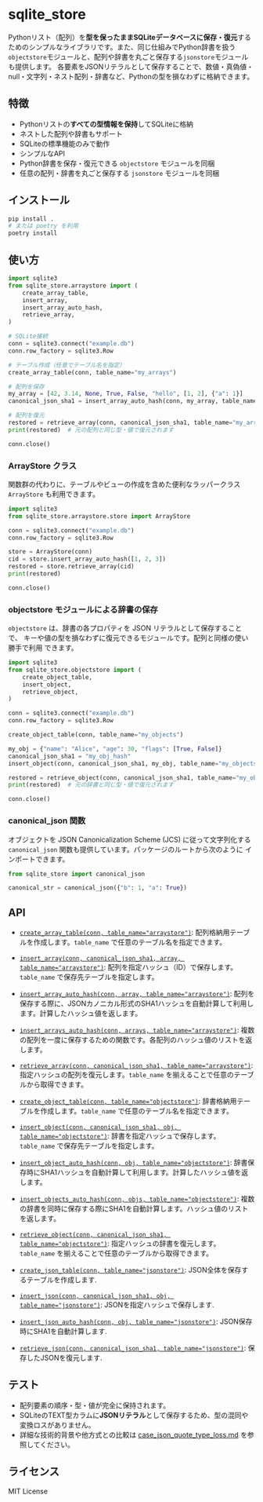# sqlite_store

Pythonリスト（配列）を**型を保ったままSQLiteデータベースに保存・復元**するためのシンプルなライブラリです。また、同じ仕組みでPython辞書を扱う``objectstore``モジュールと、配列や辞書を丸ごと保存する`jsonstore`モジュールも提供します。
各要素をJSONリテラルとして保存することで、数値・真偽値・null・文字列・ネスト配列・辞書など、Pythonの型を損なわずに格納できます。

## 特徴

- Pythonリストの**すべての型情報を保持**してSQLiteに格納
- ネストした配列や辞書もサポート
- SQLiteの標準機能のみで動作
- シンプルなAPI
- Python辞書を保存・復元できる `objectstore` モジュールを同梱
- 任意の配列・辞書を丸ごと保存する `jsonstore` モジュールを同梱

## インストール

```sh
pip install .
# または poetry を利用
poetry install
```

## 使い方

```python
import sqlite3
from sqlite_store.arraystore import (
    create_array_table,
    insert_array,
    insert_array_auto_hash,
    retrieve_array,
)

# SQLite接続
conn = sqlite3.connect("example.db")
conn.row_factory = sqlite3.Row

# テーブル作成（任意でテーブル名を指定）
create_array_table(conn, table_name="my_arrays")

# 配列を保存
my_array = [42, 3.14, None, True, False, "hello", [1, 2], {"a": 1}]
canonical_json_sha1 = insert_array_auto_hash(conn, my_array, table_name="my_arrays")

# 配列を復元
restored = retrieve_array(conn, canonical_json_sha1, table_name="my_arrays")
print(restored)  # 元の配列と同じ型・値で復元されます

conn.close()
```

### ArrayStore クラス

関数群の代わりに、テーブルやビューの作成を含めた便利なラッパークラス
`ArrayStore` も利用できます。

```python
import sqlite3
from sqlite_store.arraystore.store import ArrayStore

conn = sqlite3.connect("example.db")
conn.row_factory = sqlite3.Row

store = ArrayStore(conn)
cid = store.insert_array_auto_hash([1, 2, 3])
restored = store.retrieve_array(cid)
print(restored)

conn.close()
```

### objectstore モジュールによる辞書の保存

`objectstore` は、辞書の各プロパティを JSON リテラルとして保存することで、
キーや値の型を損なわずに復元できるモジュールです。配列と同様の使い勝手で利用
できます。

```python
import sqlite3
from sqlite_store.objectstore import (
    create_object_table,
    insert_object,
    retrieve_object,
)

conn = sqlite3.connect("example.db")
conn.row_factory = sqlite3.Row

create_object_table(conn, table_name="my_objects")

my_obj = {"name": "Alice", "age": 30, "flags": [True, False]}
canonical_json_sha1 = "my_obj_hash"
insert_object(conn, canonical_json_sha1, my_obj, table_name="my_objects")

restored = retrieve_object(conn, canonical_json_sha1, table_name="my_objects")
print(restored)  # 元の辞書と同じ型・値で復元されます

conn.close()
```

### canonical_json 関数

オブジェクトを JSON Canonicalization Scheme (JCS) に従って文字列化する
`canonical_json` 関数も提供しています。パッケージのルートから次のように
インポートできます。

```python
from sqlite_store import canonical_json

canonical_str = canonical_json({"b": 1, "a": True})
```

## API

- [`create_array_table(conn, table_name="arraystore")`](sqlite_store/arraystore/table.py):
  配列格納用テーブルを作成します。`table_name` で任意のテーブル名を指定できます。

- [`insert_array(conn, canonical_json_sha1, array, table_name="arraystore")`](sqlite_store/arraystore/table.py):
  配列を指定ハッシュ（ID）で保存します。`table_name` で保存先テーブルを指定します。

- [`insert_array_auto_hash(conn, array, table_name="arraystore")`](sqlite_store/arraystore/table.py):
  配列を保存する際に、JSONカノニカル形式のSHA1ハッシュを自動計算して利用します。計算したハッシュ値を返します。
- [`insert_arrays_auto_hash(conn, arrays, table_name="arraystore")`](sqlite_store/arraystore/table.py):
  複数の配列を一度に保存するための関数です。各配列のハッシュ値のリストを返します。

- [`retrieve_array(conn, canonical_json_sha1, table_name="arraystore")`](sqlite_store/arraystore/table.py):
  指定ハッシュの配列を復元します。`table_name` を揃えることで任意のテーブルから取得できます。

- [`create_object_table(conn, table_name="objectstore")`](sqlite_store/objectstore/table.py):
  辞書格納用テーブルを作成します。`table_name` で任意のテーブル名を指定できます。

- [`insert_object(conn, canonical_json_sha1, obj, table_name="objectstore")`](sqlite_store/objectstore/table.py):
  辞書を指定ハッシュで保存します。`table_name` で保存先テーブルを指定します。

- [`insert_object_auto_hash(conn, obj, table_name="objectstore")`](sqlite_store/objectstore/table.py):
  辞書保存時にSHA1ハッシュを自動計算して利用します。計算したハッシュ値を返します。
- [`insert_objects_auto_hash(conn, objs, table_name="objectstore")`](sqlite_store/objectstore/table.py):
  複数の辞書を同時に保存する際にSHA1を自動計算します。ハッシュ値のリストを返します。

- [`retrieve_object(conn, canonical_json_sha1, table_name="objectstore")`](sqlite_store/objectstore/table.py):
  指定ハッシュの辞書を復元します。`table_name` を揃えることで任意のテーブルから取得できます。
- [`create_json_table(conn, table_name="jsonstore")`](sqlite_store/jsonstore/table.py): JSON全体を保存するテーブルを作成します.
- [`insert_json(conn, canonical_json_sha1, obj, table_name="jsonstore")`](sqlite_store/jsonstore/table.py): JSONを指定ハッシュで保存します.
- [`insert_json_auto_hash(conn, obj, table_name="jsonstore")`](sqlite_store/jsonstore/table.py): JSON保存時にSHA1を自動計算します.
- [`retrieve_json(conn, canonical_json_sha1, table_name="jsonstore")`](sqlite_store/jsonstore/table.py): 保存したJSONを復元します.

## テスト

- 配列要素の順序・型・値が完全に保持されます。
- SQLiteのTEXT型カラムに**JSONリテラル**として保存するため、型の混同や変換ロスがありません。
- 詳細な技術的背景や他方式との比較は [case_json_quote_type_loss.md](docs/case_json_quote_type_loss.md) を参照してください。

## ライセンス

MIT License
